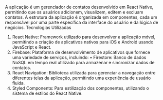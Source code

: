 A aplicação é um gerenciador de contatos desenvolvido em React Native, permitindo que os usuários adicionem, visualizem, editem e excluam contatos. A estrutura da aplicação é organizada em componentes, cada um responsável por uma parte específica da interface do usuário e da lógica de negócios.
Tecnologias Utilizadas
1.	React Native: Framework utilizado para desenvolver a aplicação móvel, permitindo a criação de aplicativos nativos para iOS e Android usando JavaScript e React.
2.	Firebase: Plataforma de desenvolvimento de aplicativos que fornece uma variedade de serviços, incluindo:
•	Firestore: Banco de dados NoSQL em tempo real utilizado para armazenar e sincronizar dados de contatos.
3.	React Navigation: Biblioteca utilizada para gerenciar a navegação entre diferentes telas da aplicação, permitindo uma experiência de usuário fluida.
4.	Styled Components: Para estilização dos componentes, utilizando o sistema de estilos do React Native.
